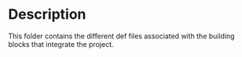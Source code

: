 # Description
This folder contains the different def files associated with the building blocks that integrate the project.
